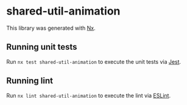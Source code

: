 # shared-util-animation

This library was generated with [Nx](https://nx.dev).

## Running unit tests

Run `nx test shared-util-animation` to execute the unit tests via [Jest](https://jestjs.io).

## Running lint

Run `nx lint shared-util-animation` to execute the lint via [ESLint](https://eslint.org/).
